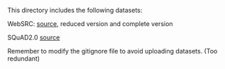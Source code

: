 This directory includes the following datasets:

WebSRC: [source](https://x-lance.github.io/WebSRC/), reduced version and complete version

SQuAD2.0 [source](https://rajpurkar.github.io/SQuAD-explorer/)

Remember to modify the gitignore file to avoid uploading datasets. (Too redundant)